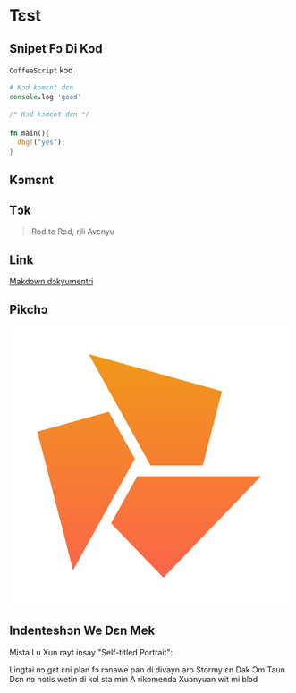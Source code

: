 [Markdown global kɔmɛnt dɛn]:#

# Tɛst

## Snipet Fɔ Di Kɔd

`CoffeeScript` kɔd

```coffee
# Kɔd kɔmɛnt dɛn
console.log 'good'


```

```rust
/* Kɔd kɔmɛnt dɛn */

fn main(){
  dbg!("yes");
}
```

## Kɔmɛnt

<!-- HTML 注释 --> 

<!-- 多行注释 --> 

## Tɔk

> Rod to Rod, rili Avɛnyu

## Link

[Makdɔwn dɔkyumentri](https://github.com/xxai-art/xxai-art-md)

## Pikchɔ

![xxAI.Art Brand Aydentiti](https://raw.githubusercontent.com/xxai-art/web/main/file/svg/logo.svg)

## Indenteshɔn We Dɛn Mek

Mista Lu Xun rayt insay "Self-titled Portrait":

  Lingtai nɔ gɛt ɛni plan fɔ rɔnawe pan di divayn aro
  Stormy ɛn Dak Ɔm Taun
  Dɛn nɔ notis wetin di kol sta min
  A rikomenda Xuanyuan wit mi blɔd


